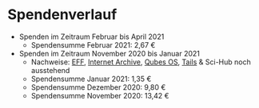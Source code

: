 # Spendenverlauf

* Spenden im Zeitraum Februar bis April 2021
  * Spendensumme Februar 2021: 2,67 €
* Spenden im Zeitraum November 2020 bis Januar 2021
  * Nachweise: [EFF](images/donations/2021-01/eff.png), [Internet Archive](images/donations/2021-01/internet-archive.png), [Qubes OS](images/donations/2021-01/qubes.png), [Tails](images/donations/2021-01/tails.png) & Sci-Hub noch ausstehend
  * Spendensumme Januar 2021: 1,35 €
  * Spendensumme Dezember 2020: 9,80 €
  * Spendensumme November 2020: 13,42 €
